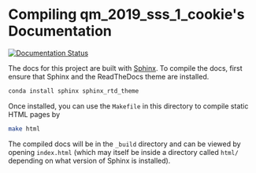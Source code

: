 # Compiling qm_2019_sss_1_cookie's Documentation
[![Documentation Status](https://readthedocs.org/projects/qm-2019-sss-1-final/badge/?version=latest)](https://qm-2019-sss-1-final.readthedocs.io/en/latest/?badge=latest)

The docs for this project are built with [Sphinx](http://www.sphinx-doc.org/en/master/).
To compile the docs, first ensure that Sphinx and the ReadTheDocs theme are installed.


```bash
conda install sphinx sphinx_rtd_theme 
```


Once installed, you can use the `Makefile` in this directory to compile static HTML pages by
```bash
make html
```

The compiled docs will be in the `_build` directory and can be viewed by opening `index.html` (which may itself 
be inside a directory called `html/` depending on what version of Sphinx is installed).
